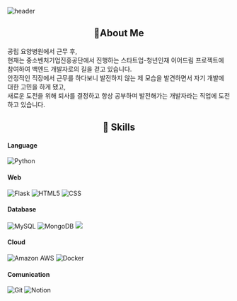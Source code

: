 ![header](https://capsule-render.vercel.app/api?type=soft&color=auto&height=150&section=header&text=Kyounghwe&fontSize=70&animation=twinkling)


<h2 align="center">👋About Me</h2>
<!-- 소개글 --> 
<div align>
<!--   <strong>  -->
공립 요양병원에서 근무 후, <br>
현재는 중소벤처기업진흥공단에서 진행하는 스타트업-청년인재 이어드림 프로젝트에 참여하여 백엔드 개발자로의 길을 걷고 있습니다.<br>
안정적인 직장에서 근무를 하다보니 발전하지 않는 제 모습을 발견하면서 자기 개발에 대한 고민을 하게 됐고, <br>
새로운 도전을 위해 퇴사를 결정하고 항상 공부하며 발전해가는 개발자라는 직업에 도전하고 있습니다.
<br>
<h2 align="center">💪 Skills</h2>
<!--   <strong>  -->

#### Language<br>
<img alt="Python" src ="https://img.shields.io/badge/Python-3776AB.svg?&style=flat-square&logo=Python&logoColor=white"/>

#### Web  
<img alt="Flask" src ="https://img.shields.io/badge/Flask-000000.svg?&style=flat-square&logo=Flask&logoColor=white"/> <img alt="HTML5" src ="https://img.shields.io/badge/Html5-E34F26.svg?&style=flat-square&logo=HTML5&logoColor=white"/> <img alt="CSS" src ="https://img.shields.io/badge/CSS3-1572B6.svg?&style=flat-square&logo=CSS3&logoColor=white"/>

#### Database
<img alt="MySQL" src ="https://img.shields.io/badge/MySQL-4479A1.svg?&style=flat-square&logo=MySQL&logoColor=white"/> <img alt="MongoDB" src ="https://img.shields.io/badge/MongoDB-47A248.svg?&style=flat-square&logo=MongoDB&logoColor=white"/> <img src="https://img.shields.io/badge/MariaDB-003545?style=flat-square&logo=MariaDB&logoColor=white"/>

#### Cloud
<img alt="Amazon AWS" src ="https://img.shields.io/badge/Amazon AWS-232F3E.svg?&style=flat-square&logo=AmazonAWS&logoColor=white"/> <img alt="Docker" src ="https://img.shields.io/badge/Docker-2496ED.svg?&style=flat-square&logo=Docker&logoColor=white"/>

#### Comunication
<img alt="Git" src ="https://img.shields.io/badge/Git-F05032.svg?&style=flat-square&logo=Git&logoColor=white"/> <img alt="Notion" src ="https://img.shields.io/badge/Notion-000000.svg?&style=flat-square&logo=Notion&logoColor=white"/>
